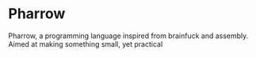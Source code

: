 # Pharrow
Pharrow, a programming language inspired from brainfuck and assembly. Aimed at making something small, yet practical
